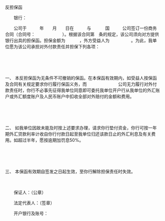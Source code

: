 



反担保函



 

　　银行：

　　公司于　　　年　　月　　日在　　　与　　　 国　　　公司签订一份商务合同（合同号：　　　　　　 ）。根据该合同第　条的规定，该公司须向对方提供　　　　 银行出具的担保函。担保金额为　　　 ，外方受益人为　　　　　。为此，我单位愿为该公司承担对外付款责任并担保下列各项：

　　

　　

一、
本反担保函为无条件不可撤销的保函。在本保函有效期内，如受益人按保函及合同有关规定要求你行履行保函义务，而　　　　　　　 公司无力履行对外付款责任时，你行不必事先征得我单位同意即可委托我单位开户行从我单位的外汇账户或外汇额度账户及人民币账户中扣收全部对外赔付的金额和费用。

　　

　　

二、
如我单位因故未能及时按上述要求办理，请求你行垫付资金，你行可按一年期外汇贷款利率计收自你行付款日起至我单位归还该款日止的外汇利息及有关费用。如超过半年，愿按逾期加罚息50%。

　　

　　

三、
本保函有效期自签发之日起生效，至你行解除担保责任时失效。　　

　　

　　保证人：（公章）

　　法定代表人：（签章）

　　开户银行及账号：